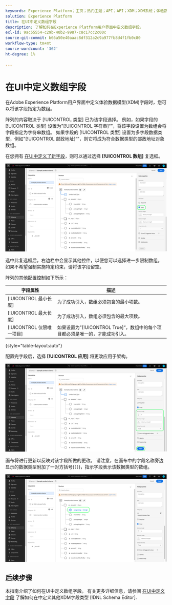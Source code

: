 ```yaml
---
keywords: Experience Platform；主页；热门主题；API；API；XDM；XDM系统；体验数据模型；数据模型；ui；工作区；数组；字段；
solution: Experience Platform
title: 在UI中定义数组字段
description: 了解如何在Experience Platform用户界面中定义数组字段。
exl-id: 9ac55554-c29b-40b2-9987-c8c17cc2c00c
source-git-commit: b66a50e40aaac8df312a2c9a977fb8d4f1fb0c80
workflow-type: tm+mt
source-wordcount: '362'
ht-degree: 1%

---
```


# 在UI中定义数组字段

在Adobe Experience Platform用户界面中定义体验数据模型(XDM)字段时，您可以将该字段指定为数组。

阵列的内容取决于 [!UICONTROL 类型] 已为该字段选择。 例如，如果字段的 [!UICONTROL 类型] 设置为&quot;[!UICONTROL 字符串]“”，将该字段设置为数组会将字段指定为字符串数组。 如果字段的 [!UICONTROL 类型] 设置为多字段数据类型，例如&quot;[!UICONTROL 邮政地址]“”，则它将成为符合数据类型的邮政地址对象数组。

在您拥有 [在UI中定义了新字段](./overview.md#define)，则可以通过选择 **[!UICONTROL 数组]** 复选框。

![](../../images/ui/fields/special/array.png)

选中此复选框后，右边栏中会显示其他控件，以便您可以选择进一步限制数组。 如果不希望强制实施特定约束，请将该字段留空。

阵列的其他配置控制如下所示：

| 字段属性 | 描述 |
| --- | --- |
| [!UICONTROL 最小长度] | 为了成功引入，数组必须包含的最小项数。 |
| [!UICONTROL 最大长度] | 为了成功引入，数组必须包含的最大项数。 |
| [!UICONTROL 仅限唯一项目] | 如果设置为&quot;[!UICONTROL True]“，数组中的每个项目都必须是唯一的，才能成功引入。 |

{style="table-layout:auto"}

配置完字段后，选择 **[!UICONTROL 应用]** 将更改应用于架构。

![](../../images/ui/fields/special/array-config.png)

画布将进行更新以反映对该字段所做的更改。 请注意，在画布中的字段名称旁边显示的数据类型附加了一对方括号(`[]`)，指示字段表示该数据类型的数组。

![](../../images/ui/fields/special/array-applied.png)

## 后续步骤

本指南介绍了如何在UI中定义数组字段。 有关更多详细信息，请参阅 [在UI中定义字段](./overview.md#special) 了解如何在中定义其他XDM字段类型 [!DNL Schema Editor].
